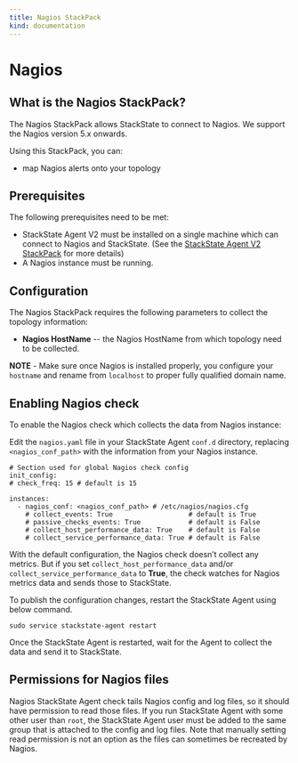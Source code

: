 ```yaml
---
title: Nagios StackPack
kind: documentation
---
```


# Nagios

## What is the Nagios StackPack?

The Nagios StackPack allows StackState to connect to Nagios. We support the Nagios version 5.x onwards.

Using this StackPack, you can:

* map Nagios alerts onto your topology

## Prerequisites

The following prerequisites need to be met:

* StackState Agent V2 must be installed on a single machine which can connect to Nagios and StackState. \(See the [StackState Agent V2 StackPack](agent.md) for more details\)
* A Nagios instance must be running.

## Configuration

The Nagios StackPack requires the following parameters to collect the topology information:

* **Nagios HostName** -- the Nagios HostName from which topology need to be collected.

**NOTE** - Make sure once Nagios is installed properly, you configure your `hostname` and rename from `localhost` to proper fully qualified domain name.

## Enabling Nagios check

To enable the Nagios check which collects the data from Nagios instance:

Edit the `nagios.yaml` file in your StackState Agent `conf.d` directory, replacing `<nagios_conf_path>` with the information from your Nagios instance.

```text
# Section used for global Nagios check config
init_config:
# check_freq: 15 # default is 15

instances:
  - nagios_conf: <nagios_conf_path> # /etc/nagios/nagios.cfg
    # collect_events: True                   # default is True
    # passive_checks_events: True            # default is False
    # collect_host_performance_data: True    # default is False
    # collect_service_performance_data: True # default is False
```

With the default configuration, the Nagios check doesn’t collect any metrics. But if you set `collect_host_performance_data` and/or `collect_service_performance_data` to **True**, the check watches for Nagios metrics data and sends those to StackState.

To publish the configuration changes, restart the StackState Agent using below command.

```text
sudo service stackstate-agent restart
```

Once the StackState Agent is restarted, wait for the Agent to collect the data and send it to StackState.

## Permissions for Nagios files

Nagios StackState Agent check tails Nagios config and log files, so it should have permission to read those files. If you run StackState Agent with some other user than `root`, the StackState Agent user must be added to the same group that is attached to the config and log files. Note that manually setting read permission is not an option as the files can sometimes be recreated by Nagios.

